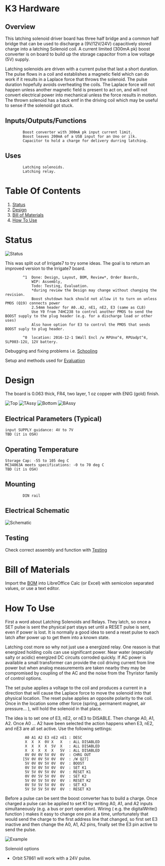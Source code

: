 # K3 Hardware

## Overview

This latching solenoid driver board has three half bridge and a common half bridge that can be used to discharge a (9V/12V/24V) capacitively stored charge into a latching Solenoid coil. A current limited (300mA pk) boost converter is on board to build up the storage capacitor from a low voltage (5V) supply.

Latching solenoids are driven with a current pulse that last a short duration. The pulse flows in a coil and establishes a magnetic field which can do work if it results in a Laplace force that throws the solenoid. The pulse duration hopefully avoids overheating the coils. The Laplace force will not happen unless another magnetic field is present to act on, and will not convert electrical power into mechanical unless the force results in motion. The thrown solenoid has a back emf in the driving coil which may be useful to sense if the solenoid got stuck.

## Inputs/Outputs/Functions

```
        Boost converter with 300mA pk input current limit.
        Boost leaves 200mA of a USB input for an Uno or ilk.
        Capacitor to hold a charge for delivery durring latching.
```


## Uses

```
        Latching solenoids.
        Latching relay.
```

# Table Of Contents

1. [Status](#status)
2. [Design](#design)
3. [Bill of Materials](#bill-of-materials)
4. [How To Use](#how-to-use)


# Status

![Status](./status_icon.png "K3 Status")

This was split out of Irrigate7 to try some ideas. The goal is to return an improved version to the Irrigate7 board.

```
        ^1  Done: Design, Layout, BOM, Review*, Order Boards,
            WIP: Assembly,
            Todo: Testing, Evaluation.
            *during review the Design may change without changing the revision.
            Boost shutdown hack should not allow it to turn on unless PMOS (Q19) connects power
            2.54mm header for A0..A2, nE1, nE2, E3 (same as CL8)
            Use Y0 from 74HC238 to control another PMOS to send the BOOST supply to the plug header (e.g. for a discharge load or other uses)
            Also have option for E3 to control the PMOS that sends  BOOST suply to plug header.
            
        ^0  location: 2016-12-1 SWall Encl /w RPUno^4, RPUadpt^4, SLP003-12U, 12V battery.
```


Debugging and fixing problems i.e. [Schooling](./Schooling/)

Setup and methods used for [Evaluation](./Evaluation/)


# Design

The board is 0.063 thick, FR4, two layer, 1 oz copper with ENIG (gold) finish.

![Top](./Documents/16276,Top.png "K3 Top")
![TAssy](./Documents/16276,TAssy.jpg "K3 Top Assy")
![Bottom](./Documents/16276,Bottom.png "K3 Bottom")
![BAssy](./Documents/16276,BAssy.jpg "K3 Bottom Assy")

## Electrical Parameters (Typical)

```
input SUPPLY guidance: 4V to 7V
TBD (it is OSH)
```

## Operating Temperature

```
Storage Cap: -55 to 105 deg C
MC34063A meets specifications: -0 to 70 deg C
TBD (it is OSH)
```

## Mounting

```
        DIN rail
```

## Electrical Schematic

![Schematic](./Documents/16276,Schematic.png "K3 Schematic")

## Testing

Check correct assembly and function with [Testing](./Testing/)


# Bill of Materials

Import the [BOM](./Design/16276,BOM.csv) into LibreOffice Calc (or Excel) with semicolon separated values, or use a text editor.


# How To Use

First a word about Latching Solenoids and Relays. They latch, so once a SET pulse is sent the physical part stays set until a RESET pulse is sent, even if power is lost. It is normally a good idea to send a reset pulse to each latch after power up to get them into a known state.

Latching cost more so why not just use a energized relay. One reason is that energized holding coils can use significant power. Near water (especially salty or acidic) energized DC circuits corroded quickly. If AC power is available a small transformer can provide the coil driving current from line power but when analog measurements are taken nearby they may be compromised by coupling of the AC and the noise from the Thyristor family of control options. 

The set pulse applies a voltage to the coil and produces a current in a direction that will cause the Laplace force to move the solenoid into that physical location. The reset pulse applies an opposite polarity to the coil. Once in the location some other force (spring, permanent magnet, air pressure... ), will hold the solenoid in that place.

The idea is to set one of E3, nE2, or nE3 to DISABLE. Then change A0, A1, A2. Once A0 ... A2 have been selected the action happens when E3, nE2, and nE3 are all set active. Use the following settings: 

```
         A0 A1 A2 E3 nE2 nE1 : DESC
         X  X  X  0V X   X   : ALL DISABLED
         X  X  X  X  5V  X   : ALL DISABLED
         X  X  X  X  X   5V  : ALL DISABLED
         0V 0V 0V 5V 0V  0V  : CHRG OUT
        [5V 0V 0V 5V 0V  0V  : /W Q27]
         5V 0V 0V 5V 0V  0V  : BOOST
         0V 5V 0V 5V 0V  0V  : SET K1
         5V 5V 0V 5V 0V  0V  : RESET K1
         0V 0V 5V 5V 0V  0V  : SET K2
         5V 0V 5V 5V 0V  0V  : RESET K2
         0V 5V 5V 5V 0V  0V  : SET K3
         5V 5V 5V 5V 0V  0V  : RESET K3
```

Before a pulse can be sent the boost converter has to build a charge. Once charged a pulse can be applied to set K1 by writing A0, A1, and A2 inputs simultaneously (e.g. a bus or port operation). Wiring ( e.g. the digitalWrite() function ) makes it easy to change one pin at a time, unfortunately that would send the charge to the first address line that changed, so first set E3 inactive and then change the A0, A1, A2 pins, finally set the E3 pin active to send the pulse.

![Example](./Documents/Example.png "Example")

Solenoid options

* Orbit 57861 will work with a 24V pulse.





